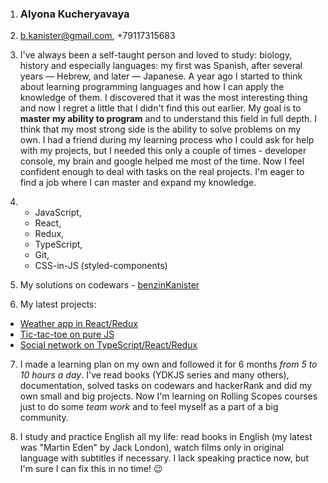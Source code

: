 1. ### Alyona Kucheryavaya
2. b.kanister@gmail.com, +79117315683
3. I've always been a self-taught person and loved to study: biology, history and especially languages: my first was Spanish, after several years — Hebrew, and later — Japanese. A year ago I started to think about learning programming languages and how I can apply the knowledge of them. I discovered that it was the most interesting thing and now I regret a little that I didn't find this out earlier. 
My goal is to **master my ability to program** and to understand this field in full depth. 
I think that my most strong side is the ability to solve problems on my own. I had a friend during my learning process who I could ask for help with my projects, but I needed this only a couple of times - developer console, my brain and google helped me most of the time. Now I feel confident enough to deal with tasks on the real projects. I'm eager to find a job where I can master and expand my knowledge.

4. * JavaScript, 
   * React, 
   * Redux, 
   * TypeScript, 
   * Git, 
   * CSS-in-JS (styled-components)

5. My solutions on codewars - [benzinKanister](https://www.codewars.com/users/benzinKanister/completed_solutions)

6. My latest projects: 
* [Weather app in React/Redux](https://github.com/bkanister/react-weather-app)
* [Tic-tac-toe on pure JS](https://github.com/bkanister/tic-tac-toe)
* [Social network on TypeScript/React/Redux](https://github.com/bkanister/social-network)


7. I made a learning plan on my own and followed it for 6 months *from 5 to 10 hours a day*. I've read books (YDKJS series and many others), documentation, solved tasks on codewars and hackerRank and did my own small and big projects. 
Now I'm learning on Rolling Scopes courses just to do some *team work* and to feel myself as a part of a big community. 

8. I study and practice English all my life: read books in English (my latest was "Martin Eden" by Jack London), watch films only in original language with subtitles if necessary. I lack speaking practice now, but I'm sure I can fix this in no time! :wink:
